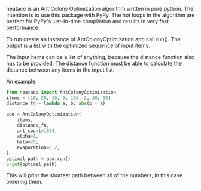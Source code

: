 neataco is an Ant Colony Optimization algorithm written in pure python. The intention is
to use this package with PyPy. The hot loops in the algorithm are perfect for PyPy's
just-in-time compilation and results in very fast performance.

To run create an instance of AntColonyOptimization and call run(). The output is a 
list with the optimized sequence of input items.

The input items can be a list of anything, because the distance function also
has to be provided. The distance function must be able to calculate the distance
between any items in the input list.

An example:
```python
from neataco import AntColonyOptimization
items = [10, 20, 15, 5, 100, 2, 30, 50]
distance_fn = lambda a, b: abs(b - a)

aco = AntColonyOptimization(
    items,
    distance_fn,
    ant_count=1024,
    alpha=1,
    beta=20,
    evaporation=0.2,
)
optimal_path = aco.run()
print(optimal_path)
```

This will print the shortest path between all of the numbers; in this case ordering them.
